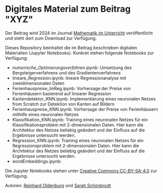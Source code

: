 # Digitales Material zum Beitrag "XYZ"

Der Beitrag wird 2024 im Journal [Mathematik im Unterricht](https://eplus.uni-salzburg.at/miu) veröffentlicht und steht dort zum Download zur Verfügung.

Dieses Repository beinhaltet die im Beitrag beschrieben digitalen Materialien (Jupyter Notebooks). Konkret stehen folgende Notebooks zur Verfügung:

* *numerische_Optimierungsverfahren.ipynb*: Umsetzung des Bergsteigerverfahrens und des Gradientenverfahrens
* lineare_Regression.ipynb: lineare Regressionanalyse mit zweidimensionalen Daten
* Ferienhauspreise_linReg.ipynb: Vorhersage der Preise von Ferienhäusern basierend auf linearer Regression
* Kantendetektor_KNN.ipynb: Implementierung eines neuronalen Netzes from Scratch zur Detektion von Kanten auf Bildern
* Ferienhauspreise_KNN.ipynb: Vorhersage der Preise von Ferienhäusern mithilfe eines neuronalen Netzes  
* Klassifikation_KNN.ipynb: Training eines neuronalen Netzes für ein Klassifikationsproblem mit 2-dimensionalen Daten. Hier kann die Architektur des Netzes beliebig geändert und der Einfluss auf die Ergebnisse untersucht werden.
* Regression_KNN.ipynb: Training eines neuronalen Netzes für ein Regressionsproblem mit 2-dimensionalen Daten. Hier kann die Architektur des Netzes beliebig geändert und der Einfluss auf die Ergebnisse untersucht werden.
* wordEmbeddings.ipynb: 

Die Jupyter Notebooks stehen unter [Creative Commons CC-BY-SA-4.0](https://creativecommons.org/licenses/by-sa/4.0/) zur Verfügung.

Autoren: [Reinhard Oldenburg]( https://www.uni-augsburg.de/de/fakultaet/mntf/math/prof/dida/oldenburg/) und [Sarah Schönbrodt](https://www.schoenbrodt.info)


